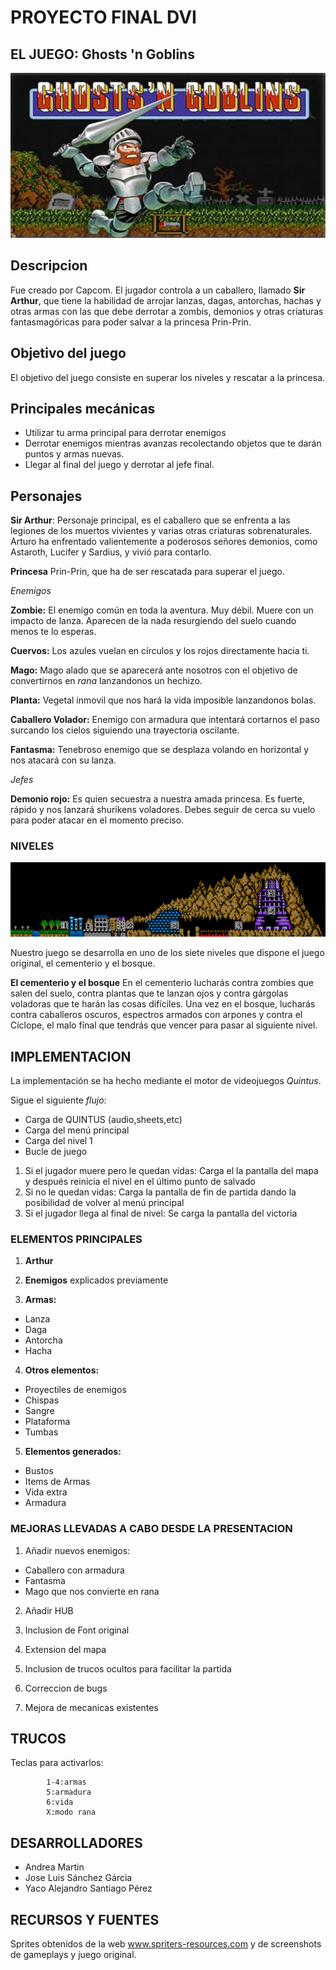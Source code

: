 # PROYECTO FINAL DVI

## EL JUEGO: Ghosts 'n Goblins
![Logo](/md/ghost-and-goblins.jpg)

## Descripcion
Fue creado por Capcom.
El jugador controla a un caballero, llamado **Sir Arthur**, que tiene la habilidad de arrojar lanzas, dagas, antorchas, hachas y otras armas con las que debe derrotar a zombis, demonios y otras criaturas fantasmagóricas para poder salvar a la princesa Prin-Prin.


## Objetivo del juego
El objetivo del juego consiste en superar los niveles y rescatar a la princesa.


## Principales mecánicas
* Utilizar tu arma principal para derrotar enemigos 
* Derrotar enemigos mientras avanzas  recolectando objetos que te darán puntos y armas nuevas.
* Llegar al final del juego y derrotar al jefe final.

## Personajes

**Sir Arthur**: Personaje principal, es el caballero que se enfrenta a las legiones de los muertos vivientes y varias otras criaturas sobrenaturales. Arturo ha enfrentado valientemente a poderosos señores demonios, como Astaroth, Lucifer y Sardius, y vivió para contarlo.

**Princesa** Prin-Prin, que ha de ser rescatada para superar el juego.

*Enemigos*


**Zombie:** El enemigo común en toda la aventura. Muy débil. Muere con un impacto de lanza. Aparecen de la nada resurgiendo del suelo cuando menos te lo esperas.


**Cuervos:** Los azules vuelan en círculos y los rojos directamente hacia ti. 


**Mago:** Mago alado que se aparecerá ante nosotros con el objetivo de convertirnos en *rana* lanzandonos un hechizo.


**Planta:** Vegetal inmovil que nos hará la vida imposible lanzandonos bolas.


**Caballero Volador:** Enemigo con armadura que intentará cortarnos el paso surcando los cielos siguiendo una trayectoria oscilante.

**Fantasma:** Tenebroso enemigo que se desplaza volando en horizontal y nos atacará con su lanza.

*Jefes*

**Demonio rojo:** Es quien secuestra a nuestra amada princesa. Es fuerte, rápido y nos lanzará shurikens voladores. Debes seguir de cerca su vuelo para poder atacar en el momento preciso.



### NIVELES 
![niveles](/md/niveles.gif)

Nuestro juego se desarrolla en uno de los siete niveles que dispone el juego original,  el cementerio y el bosque.
 
**El cementerio y el bosque**
En el cementerio lucharás contra zombies que salen del suelo, contra plantas que te lanzan ojos y contra gárgolas voladoras que te harán las cosas difíciles. Una vez en el bosque, lucharás contra caballeros oscuros, espectros armados con arpones y contra el Cíclope, el malo final que tendrás que vencer para pasar al siguiente nivel.

## IMPLEMENTACION
La implementación se ha hecho mediante el motor de videojuegos *Quintus*.

Sigue el siguiente *flujo*:
* Carga de QUINTUS (audio,sheets,etc)
* Carga del menú principal
* Carga del nivel 1
* Bucle de juego
1. Si el jugador muere pero le quedan vidas: Carga el la pantalla del mapa y después reinicia el nivel en el último punto de salvado
2. Si no le quedan vidas: Carga la pantalla de fin de partida dando la posibilidad de volver al menú principal
3. Si el jugador llega al final de nivel: Se carga la pantalla del victoria

### ELEMENTOS PRINCIPALES
1. **Arthur**

2. **Enemigos** explicados previamente

3. **Armas:** 
* Lanza
* Daga 
* Antorcha
* Hacha
	
4. **Otros elementos:**
* Proyectiles de enemigos
* Chispas
* Sangre 
* Plataforma
* Tumbas
	
5. **Elementos generados:**
* Bustos
* Items de Armas
* Vida extra
* Armadura
	
### MEJORAS LLEVADAS A CABO DESDE LA PRESENTACION
1. Añadir nuevos enemigos:
* Caballero con armadura
* Fantasma
* Mago que nos convierte en rana

2. Añadir HUB

3. Inclusion de Font original

4. Extension del mapa 

5. Inclusion de trucos ocultos para facilitar la partida

6. Correccion de bugs

7. Mejora de mecanicas existentes

## TRUCOS
Teclas para activarlos:
```	
		1-4:armas
		5:armadura
		6:vida
		X:modo rana
```
## DESARROLLADORES
* Andrea Martin
* Jose Luis Sánchez Gárcia 
* Yaco Alejandro Santiago Pérez


## RECURSOS Y FUENTES
Sprites obtenidos de la web www.spriters-resources.com y de screenshots de gameplays y juego original.
